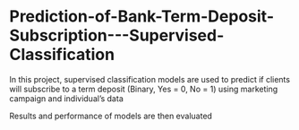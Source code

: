 # Prediction-of-Bank-Term-Deposit-Subscription---Supervised-Classification

In this project, supervised classification models are used to predict if clients will subscribe to a term deposit (Binary, Yes = 0, No = 1) using marketing campaign and individual’s data

Results and performance of models are then evaluated

